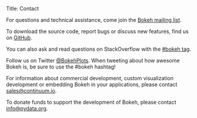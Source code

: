 Title: Contact

For questions and technical assistance, come join the [Bokeh mailing list](//groups.google.com/a/continuum.io/forum/#!forum/bokeh).

To download the source code, report bugs or discuss new features, find us on [GitHub](//github.com/bokeh/bokeh).

You can also ask and read questions on StackOverflow with the [#bokeh tag](//stackoverflow.com/questions/tagged/bokeh).

Follow us on Twitter [@BokehPlots](//twitter.com/BokehPlots). When tweeting about how awesome Bokeh is, be sure to use the #bokeh hashtag!

For information about commercial development, custom visualization development or embedding Bokeh in your applications, please contact [sales@continuum.io](mailto://sales@continuum.io).

To donate funds to support the development of Bokeh, please contact [info@pydata.org](mailto://info@pydata.org).
